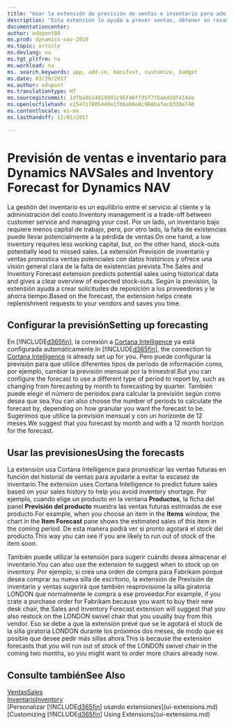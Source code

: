 ```yaml
---
title: "Usar la extensión de previsión de ventas e inventario para administrar el inventario"
description: "Esta extensión lo ayuda a prever ventas, obtener un resumen claro de la falta de stock prevista e, incluso, lo ayuda a crear solicitudes de reposición para proveedores."
documentationcenter: 
author: edupont04
ms.prod: dynamics-nav-2018
ms.topic: article
ms.devlang: na
ms.tgt_pltfrm: na
ms.workload: na
ms. search.keywords: app, add-in, manifest, customize, budget
ms.date: 03/29/2017
ms.author: edupont
ms.translationtype: HT
ms.sourcegitcommit: 1dfba8b14019991c95f40ffd5f7fbaed5df414eb
ms.openlocfilehash: e154717885449e1f0bab6e8c988bafec8330e740
ms.contentlocale: es-mx
ms.lasthandoff: 12/01/2017

---
```

# <a name="sales-and-inventory-forecast-for-dynamics-nav"></a><span data-ttu-id="e8b47-103">Previsión de ventas e inventario para Dynamics NAV</span><span class="sxs-lookup"><span data-stu-id="e8b47-103">Sales and Inventory Forecast for Dynamics NAV</span></span>
<span data-ttu-id="e8b47-104">La gestión del inventario es un equilibrio entre el servicio al cliente y la administración del costo.</span><span class="sxs-lookup"><span data-stu-id="e8b47-104">Inventory management is a trade-off between customer service and managing your cost.</span></span> <span data-ttu-id="e8b47-105">Por un lado, un inventario bajo requiere menos capital de trabajo, pero, por otro lado, la falta de existencias puede llevar potencialmente a la pérdida de ventas.</span><span class="sxs-lookup"><span data-stu-id="e8b47-105">On one hand, a low inventory requires less working capital, but, on the other hand, stock-outs potentially lead to missed sales.</span></span> <span data-ttu-id="e8b47-106">La extensión Previsión de inventario y ventas pronostica ventas potenciales con datos históricos y ofrece una visión general clara de la falta de existencias prevista.</span><span class="sxs-lookup"><span data-stu-id="e8b47-106">The Sales and Inventory Forecast extension predicts potential sales using historical data and gives a clear overview of expected stock-outs.</span></span> <span data-ttu-id="e8b47-107">Según la previsión, la extensión ayuda a crear solicitudes de reposición a los proveedores y le ahorra tiempo.</span><span class="sxs-lookup"><span data-stu-id="e8b47-107">Based on the forecast, the extension helps create replenishment requests to your vendors and saves you time.</span></span>  

## <a name="setting-up-forecasting"></a><span data-ttu-id="e8b47-108">Configurar la previsión</span><span class="sxs-lookup"><span data-stu-id="e8b47-108">Setting up forecasting</span></span>
<span data-ttu-id="e8b47-109">En [!INCLUDE[d365fin](includes/d365fin_md.md)], la conexión a [Cortana Intelligence](https://www.microsoft.com/en-us/cloud-platform/what-is-cortana-intelligence-suite) ya está configurada automáticamente.</span><span class="sxs-lookup"><span data-stu-id="e8b47-109">In [!INCLUDE[d365fin](includes/d365fin_md.md)], the connection to [Cortana Intelligence](https://www.microsoft.com/en-us/cloud-platform/what-is-cortana-intelligence-suite) is already set up for you.</span></span> <span data-ttu-id="e8b47-110">Pero puede configurar la previsión para que utilice diferentes tipos de periodo de información como, por ejemplo, cambiar la previsión mensual por la trimestral.</span><span class="sxs-lookup"><span data-stu-id="e8b47-110">But you can configure the forecast to use a different type of period to report by, such as changing from forecasting by month to forecasting by quarter.</span></span> <span data-ttu-id="e8b47-111">También puede elegir el número de periodos para calcular la previsión según como desea que sea.</span><span class="sxs-lookup"><span data-stu-id="e8b47-111">You can also choose the number of periods to calculate the forecast by, depending on how granular you want the forecast to be.</span></span> <span data-ttu-id="e8b47-112">Sugerimos que utilice la previsión mensual y con un horizonte de 12 meses.</span><span class="sxs-lookup"><span data-stu-id="e8b47-112">We suggest that you forecast by month and with a 12 month horizon for the forecast.</span></span>  

## <a name="using-the-forecasts"></a><span data-ttu-id="e8b47-113">Usar las previsiones</span><span class="sxs-lookup"><span data-stu-id="e8b47-113">Using the forecasts</span></span>
<span data-ttu-id="e8b47-114">La extensión usa Cortana Intelligence para pronosticar las ventas futuras en función del historial de ventas para ayudarle a evitar la escasez de inventario.</span><span class="sxs-lookup"><span data-stu-id="e8b47-114">The extension uses Cortana Intelligence to predict future sales based on your sales history to help you avoid inventory shortage.</span></span> <span data-ttu-id="e8b47-115">Por ejemplo, cuando elige un producto en la ventana **Productos**, la ficha del panel **Previsión del producto** muestra las ventas futuras estimadas de ese producto.</span><span class="sxs-lookup"><span data-stu-id="e8b47-115">For example, when you choose an item in the **Items** window, the chart in the **Item Forecast** pane shows the estimated sales of this item in the coming period.</span></span> <span data-ttu-id="e8b47-116">De esta manera podrá ver si pronto agotará el stock del producto.</span><span class="sxs-lookup"><span data-stu-id="e8b47-116">This way you can see if you are likely to run out of stock of the item soon.</span></span>  

<span data-ttu-id="e8b47-117">También puede utilizar la extensión para sugerir cuándo desea almacenar el inventario.</span><span class="sxs-lookup"><span data-stu-id="e8b47-117">You can also use the extension to suggest when to stock up on inventory.</span></span> <span data-ttu-id="e8b47-118">Por ejemplo, si crea una orden de compra para Fabrikam porque desea comprar su nueva silla de escritorio, la extensión de Previsión de inventario y ventas sugerirá que también reaprovisione la silla giratoria LONDON que normalmente le compra a ese proveedor.</span><span class="sxs-lookup"><span data-stu-id="e8b47-118">For example, if you crate a purchase order for Fabrikam because you want to buy their new desk chair, the Sales and Inventory Forecast extension will suggest that you also restock on the LONDON swivel chair that you usually buy from this vendor.</span></span> <span data-ttu-id="e8b47-119">Eso se debe a que la extensión prevé que se le agotará el stock de la silla giratoria LONDON durante los próximos dos meses, de modo que es posible que desee pedir más sillas ahora.</span><span class="sxs-lookup"><span data-stu-id="e8b47-119">This is because the extension forecasts that you will run out of stock of the LONDON swivel chair in the coming two months, so you might want to order more chairs already now.</span></span>  

## <a name="see-also"></a><span data-ttu-id="e8b47-120">Consulte también</span><span class="sxs-lookup"><span data-stu-id="e8b47-120">See Also</span></span>
[<span data-ttu-id="e8b47-121">Ventas</span><span class="sxs-lookup"><span data-stu-id="e8b47-121">Sales</span></span>](sales-manage-sales.md)  
[<span data-ttu-id="e8b47-122">Inventario</span><span class="sxs-lookup"><span data-stu-id="e8b47-122">Inventory</span></span>](inventory-manage-inventory.md)  
<span data-ttu-id="e8b47-123">[Personalizar [!INCLUDE[d365fin](includes/d365fin_md.md)] usando extensiones](ui-extensions.md)</span><span class="sxs-lookup"><span data-stu-id="e8b47-123">[Customizing [!INCLUDE[d365fin](includes/d365fin_md.md)] Using Extensions](ui-extensions.md)</span></span>  

